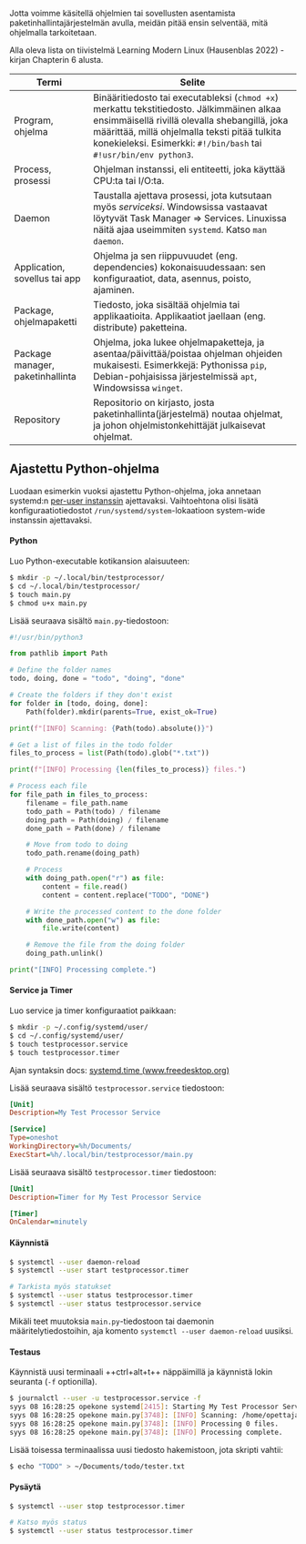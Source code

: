Jotta voimme käsitellä ohjelmien tai sovellusten asentamista paketinhallintajärjestelmän avulla, meidän pitää ensin selventää, mitä ohjelmalla tarkoitetaan.

Alla oleva lista on tiivistelmä Learning Modern Linux (Hausenblas 2022) -kirjan Chapterin 6 alusta.

| Termi                            | Selite                                                       |
| -------------------------------- | ------------------------------------------------------------ |
| Program, ohjelma                 | Binääritiedosto tai executableksi (`chmod +x`) merkattu tekstitiedosto. Jälkimmäinen alkaa ensimmäisellä rivillä olevalla shebangillä, joka määrittää, millä ohjelmalla teksti pitää tulkita konekieleksi. Esimerkki: `#!/bin/bash` tai `#!usr/bin/env python3`. |
| Process, prosessi                | Ohjelman instanssi, eli entiteetti, joka käyttää CPU:ta tai I/O:ta. |
| Daemon                           | Taustalla ajettava prosessi, jota kutsutaan myös *serviceksi*. Windowsissa vastaavat löytyvät Task Manager => Services. Linuxissa näitä ajaa useimmiten `systemd`. Katso `man daemon`. |
| Application, sovellus tai app    | Ohjelma ja sen riippuvuudet (eng. dependencies) kokonaisuudessaan: sen konfiguraatiot, data, asennus, poisto, ajaminen. |
| Package, ohjelmapaketti          | Tiedosto, joka sisältää ohjelmia tai applikaatioita. Applikaatiot jaellaan (eng. distribute) paketteina. |
| Package manager, paketinhallinta | Ohjelma, joka lukee ohjelmapaketteja, ja asentaa/päivittää/poistaa ohjelman ohjeiden mukaisesti. Esimerkkejä: Pythonissa `pip`, Debian-pohjaisissa järjestelmissä `apt`, Windowsissa `winget`. |
| Repository                       | Repositorio on kirjasto, josta paketinhallinta(järjestelmä) noutaa ohjelmat, ja johon ohjelmistonkehittäjät julkaisevat ohjelmat. |



## Ajastettu Python-ohjelma

Luodaan esimerkin vuoksi ajastettu Python-ohjelma, joka annetaan systemd:n [per-user instanssin](https://wiki.archlinux.org/title/Systemd/User) ajettavaksi. Vaihtoehtona olisi lisätä konfiguraatiotiedostot `/run/systemd/system`-lokaatioon system-wide instanssin ajettavaksi.

#### Python

Luo Python-executable kotikansion alaisuuteen:

```bash
$ mkdir -p ~/.local/bin/testprocessor/
$ cd ~/.local/bin/testprocessor/
$ touch main.py
$ chmod u+x main.py
```

Lisää seuraava sisältö `main.py`-tiedostoon:

```python
#!/usr/bin/python3

from pathlib import Path

# Define the folder names
todo, doing, done = "todo", "doing", "done"

# Create the folders if they don't exist
for folder in [todo, doing, done]:
    Path(folder).mkdir(parents=True, exist_ok=True)

print(f"[INFO] Scanning: {Path(todo).absolute()}")

# Get a list of files in the todo folder
files_to_process = list(Path(todo).glob("*.txt"))

print(f"[INFO] Processing {len(files_to_process)} files.")

# Process each file
for file_path in files_to_process:
    filename = file_path.name
    todo_path = Path(todo) / filename
    doing_path = Path(doing) / filename
    done_path = Path(done) / filename

    # Move from todo to doing
    todo_path.rename(doing_path)

    # Process
    with doing_path.open("r") as file:
        content = file.read()
        content = content.replace("TODO", "DONE")

    # Write the processed content to the done folder
    with done_path.open("w") as file:
        file.write(content)

    # Remove the file from the doing folder
    doing_path.unlink()

print("[INFO] Processing complete.")
```



#### Service ja Timer

Luo service ja timer konfiguraatiot paikkaan:

```bash
$ mkdir -p ~/.config/systemd/user/
$ cd ~/.config/systemd/user/
$ touch testprocessor.service
$ touch testprocessor.timer
```

Ajan syntaksin docs: [systemd.time (www.freedesktop.org)](https://www.freedesktop.org/software/systemd/man/systemd.time.html)

Lisää seuraava sisältö `testprocessor.service` tiedostoon:

```ini
[Unit]
Description=My Test Processor Service

[Service]
Type=oneshot
WorkingDirectory=%h/Documents/
ExecStart=%h/.local/bin/testprocessor/main.py
```

Lisää seuraava sisältö `testprocessor.timer` tiedostoon:

```ini
[Unit]
Description=Timer for My Test Processor Service

[Timer]
OnCalendar=minutely
```



#### Käynnistä

```bash
$ systemctl --user daemon-reload
$ systemctl --user start testprocessor.timer

# Tarkista myös statukset
$ systemctl --user status testprocessor.timer
$ systemctl --user status testprocessor.service
```

Mikäli teet muutoksia `main.py`-tiedostoon tai daemonin määritelytiedostoihin, aja komento `systemctl --user daemon-reload` uusiksi.



#### Testaus

Käynnistä uusi terminaali ++ctrl+alt+t++ näppäimillä ja käynnistä lokin seuranta (`-f` optionilla).

```bash
$ journalctl --user -u testprocessor.service -f
syys 08 16:28:25 opekone systemd[2415]: Starting My Test Processor Service...
syys 08 16:28:25 opekone main.py[3748]: [INFO] Scanning: /home/opettaja/Documents/todo
syys 08 16:28:25 opekone main.py[3748]: [INFO] Processing 0 files.
syys 08 16:28:25 opekone main.py[3748]: [INFO] Processing complete.
```

Lisää toisessa terminaalissa uusi tiedosto hakemistoon, jota skripti vahtii:

```bash
$ echo "TODO" > ~/Documents/todo/tester.txt
```



#### Pysäytä

```bash
$ systemctl --user stop testprocessor.timer

# Katso myös status
$ systemctl --user status testprocessor.timer
```

